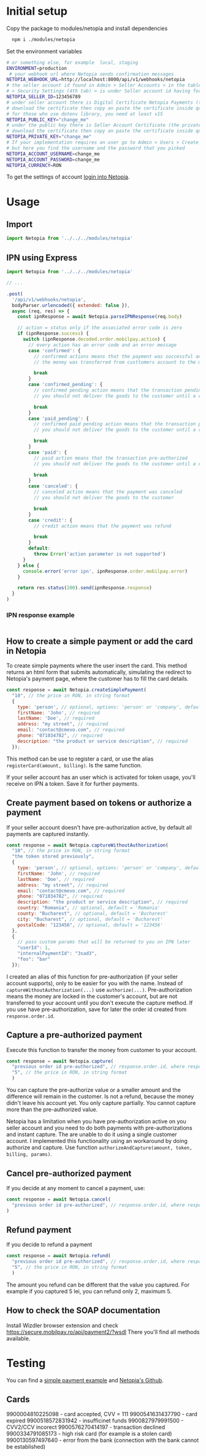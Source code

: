 
# Initial setup

Copy the package to modules/netopia and install dependencies

```sh
  npm i ./modules/netopia
```

Set the environment variables

```sh
# or something else, for example  local, staging
ENVIRONMENT=production
 # your webhook url where Netopia sends confirmation messages
NETOPIA_WEBHOOK_URL=http://localhost:8000/api/v1/webhooks/netopia
# the seller account id found in Admin > Seller Accounts > in the table press edit near the seller account >
# > Security Settings (4th tab) > is under Seller account id having format XXXX-XXXX-XXXX-XXXX-XXXX
NETOPIA_SELLER_ID=123456789
# under seller account there is Digital Certificate Netopia Payments (the public key)
# download the certificate then copy an paste the certificate inside quotes
# for those who use dotenv library, you need at least v15
NETOPIA_PUBLIC_KEY="change_me"
# under the public key there is Seller Account Certificate (the private key)
# download the certificate then copy an paste the certificate inside quotes
NETOPIA_PRIVATE_KEY="change_me"
# If your implementation requires an user go to Admin > Users > Create a new one (you should talk with Netopia about your needs)
# but here you find the username and the password that you picked
NETOPIA_ACCOUNT_USERNAME=change_me
NETOPIA_ACCOUNT_PASSWORD=change_me
NETOPIA_CURRENCY=RON
```

To get the settings of account [login into Netopia](https://admin.mobilpay.ro/ro/login).

# Usage

## Import

```js
import Netopia from '../../../modules/netopia'
```

## IPN using Express

```js
import Netopia from '../../../modules/netopia'

// ...

.post(
  '/api/v1/webhooks/netopia',
  bodyParser.urlencoded({ extended: false }),
  async (req, res) => {
    const ipnResponse = await Netopia.parseIPNResponse(req.body)

    // action = status only if the associated error code is zero
    if (ipnResponse.success) {
      switch (ipnResponse.decoded.order.mobilpay.action) {
        // every action has an error code and an error message
        case 'confirmed': {
          // confirmed actions means that the payment was successful and
          // the money was transferred from custtomers account to the merchant account and you can deliver the goods

          break
        }
        case 'confirmed_pending': {
          // confirmed pending action means that the transaction pending for antifraud validation
          // you should not deliver the goods to the customer until a confirmed or canceled action is received

          break
        }
        case 'paid_pending': {
          // confirmed paid pending action means that the transaction pending validation
          // you should not deliver the goods to the customer until a confirmed or canceled action is received

          break
        }
        case 'paid': {
          // paid action means that the transaction pre-authorized
          // you should not deliver the goods to the customer until a confirmed or canceled action is received

          break
        }
        case 'canceled': {
          // canceled action means that the payment was canceled
          // you should not deliver the goods to the customer

          break
        }
        case 'credit': {
          // credit action means that the payment was refund

          break
        }
        default:
          throw Error('action parameter is not supported')
      }
    } else {
      console.error('error ipn', ipnResponse.order.mobilpay.error)
    }

    return res.status(200).send(ipnResponse.response)
  }
)
```

### IPN response example

<!-- todo: add an ipn example -->
```json

```

## How to create a simple payment or add the card in Netopia

To create simple payments where the user insert the card. This method returns an html form that submits automatically, simulating the redirect to Netopia's payment page, where the customer has to fill the card details.

```js
const response = await Netopia.createSimplePayment(
  "10", // the price in RON, in string format
  {
    type: 'person', // optional, options: 'person' or 'company', default = 'person'
    firstName: 'John', // required
    lastName: 'Doe', // required
    address: "my street", // required
    email: "contact@cmevo.com", // required
    phone: "071034782", // required
    description: "the product or service description", // required
  });
```

This method can be use to register a card, or use the alias `registerCard(amount, billing)`. Is the same function.

If your seller account has an user which is activated for token usage, you'll receive on IPN a token. Save it for further payments.

<!-- todo: the path to save token on IPN -->

## Create payment based on tokens or authorize a payment

If your seller account doesn't have pre-authorization active, by default all payments are captured instantly.


```js
const response = await Netopia.captureWithoutAuthorization(
  "10", // the price in RON, in string format
  "the token stored previously",
  {
    type: 'person', // optional, options: 'person' or 'company', default = 'person'
    firstName: 'John', // required
    lastName: 'Doe', // required
    address: "my street", // required
    email: "contact@cmevo.com", // required
    phone: "071034782", // required
    description: "the product or service description", // required
    country: "Romania", // optional, default = 'Romania'
    county: "Bucharest", // optional, default = 'Bucharest'
    city: "Bucharest", // optional, default = 'Bucharest'
    postalCode: "123456", // optional, default = '123456'
  },
  {
    // pass custom params that will be returned to you on IPN later
    "userId": 1,
    "internalPaymentId": "3sad3",
    "foo": "bar"
  });
```

I created an alias of this function for pre-authorization (if your seller account supports), only to be easier for you with the name. Instead of `captureWithoutAuthorization(...)` use `authorize(...)`. Pre-authorization means the money are locked in the customer's account, but are not transferred to your account until you don't execute the capture method.
If you use have pre-authorization, save for later the order id created from `response.order.id`.

## Capture a pre-authorized payment

Execute this function to transfer the money from customer to your account.

```js
const response = await Netopia.capture(
  "previous order id pre-authorized", // response.order.id, where response = Netopia.authorize(...), in string format
  "5", // the price in RON, in string format
  )
```

You can capture the pre-authorize value or a smaller amount and the difference will remain in the customer. Is not a refund, because the money didn't leave his account yet. You only capture partially. You cannot capture more than the pre-authorized value.

Netopia has a limitation when you have pre-authorization active on you seller account and you need to do both payments with pre-authorizations and instant capture. The are unable to do it using a single customer account. I implemented this functionality using an workaround by doing authorize and capture. Use function `authorizeAndCapture(amount, token, billing, params)`.

## Cancel pre-authorized payment

If you decide at any moment to cancel a payment, use:

```js
const response = await Netopia.cancel(
  "previous order id pre-authorized", // response.order.id, where response = Netopia.authorize(...), in string format
)
```

## Refund payment

If you decide to refund a payment

```js
const response = await Netopia.refund(
  "previous order id pre-authorized", // response.order.id, where response = Netopia.authorize(...), in string format
  "5", // the price in RON, in string format
  )
```

The amount you refund can be different that the value you captured. For example if you captured 5 lei, you can refund only 2, maximum 5.


## How to check the SOAP documentation

Install Wizdler browser extension and check https://secure.mobilpay.ro/api/payment2/?wsdl
There you'll find all methods available.

# Testing

You can find a [simple payment example](https://github.com/mobilpay/Node.js) and [Netopia's Github](https://github.com/mobilpay/).

## Cards

9900004810225098 - card accepted, CVV = 111
9900541631437790 - card expired
9900518572831942 - insufficinet funds
9900827979991500 - CVV2/CCV incorect
9900576270414197 - transaction declined 
9900334791085173 - high risk card (for example is a stolen card) 
9900130597497640 - error from the bank (connection with the bank cannot be established)